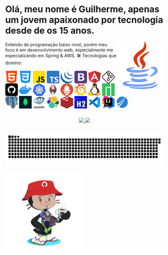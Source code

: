 # Olá, meu nome é Guilherme, apenas um jovem apaixonado por tecnologia desde de os 15 anos.
<img align="right" height="150" width="150" src="/assets/devs.gif"/>
Entendo de programação baixo nivel, porém meu foco é em desenvolvimento web, especialmente me especializando em Spring & AWS. 🛠 Tecnologias que domino:
<div style="display: inline_block"><br>
  <img align="center" height="40" width="40" src="/assets/html.png">
  <img align="center" height="40" width="40" src="/assets/css.png">
  <img align="center" height="40" width="40" src="/assets/js.png">
  <img align="center" height="40" width="40" src="/assets/ts.png">
  <img align="center" height="40" width="40" src="/assets/jquery.png">
  <img align="center" height="40" width="40" src="/assets/bootstrap.png">
  <img align="center" height="40" width="40" src="/assets/angular.png">
  <img align="center" height="40" width="40" src="/assets/git.png">
  <img align="center" height="40" width="40" src="/assets/github.png">
  <img align="center" height="40" width="40" src="/assets/docker.png">
  <img align="center" height="40" width="40" src="/assets/kubernates.png">
  <img align="center" height="40" width="40" src="/assets/jenkins.png">
  <img align="center" height="40" width="40" src="/assets/promethues.png">
  <img align="center" height="40" width="40" src="/assets/grafana.png">
  <img align="center" height="40" width="40" src="/assets/linux.png">
  <img align="center" height="40" width="40" src="/assets/manjaro.png">
  <img align="center" height="40" width="40" src="/assets/postgresql.png">
  <img align="center" height="40" width="40" src="/assets/mongodb.png">
  <img align="center" height="40" width="40" src="/assets/cassandra.png">
  <img align="center" height="40" width="40" src="/assets/elastic search.png">
  <img align="center" height="40" width="40" src="/assets/redis.png">
  <img align="center" height="40" width="40" src="/assets/h2.png">
  <img align="center" height="40" width="40" src="/assets/vscode.png">
  <img align="center" height="40" width="40" src="/assets/intellij.png">
  <img align="center" height="40" width="40" src="/assets/jaspersoft.png">
</div>
<div style="clear: both;"></div><div style="clear: both;"></div>

##
<p align="center">
<a href="https://github.com/jeniblodev">
  <img height="180em" src="https://github-readme-stats-eight-theta.vercel.app/api?username=GuilhermeLuisFranca404&show_icons=true&theme=algolia&include_all_commits=true&count_private=true"/>
  <img height="180em" src="https://github-readme-stats-eight-theta.vercel.app/api/top-langs/?username=GuilhermeLuisFranca404&layout=compact&langs_count=8&theme=highcontrast"/>
</a>
</p>
<div style="clear: both;"></div><div style="clear: both;"></div>

![Snake animation](https://github.com/GuilhermeLuisFranca404/GuilhermeLuisFranca404/blob/output/github-contribution-grid-snake.svg)

<img align="center" width="250px" src="/assets/octocat.png">
